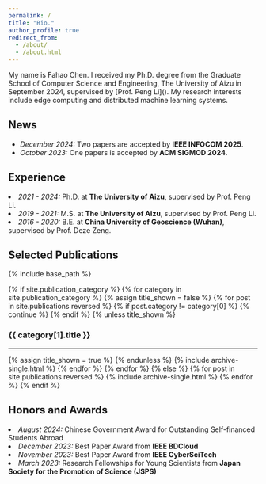 ```yaml
---
permalink: /
title: "Bio."
author_profile: true
redirect_from: 
  - /about/
  - /about.html
---
```



<section id="aboutme">
My name is Fahao Chen. I received my Ph.D. degree from the Graduate School of Computer Science and Engineering, The University of Aizu in September 2024, supervised by [Prof. Peng Li](). My research interests include edge computing and distributed machine learning systems.
</section>

<section id="news">
  <h2>News</h2>
  <ul>
    <li><em>December 2024:</em> Two papers are accepted by <strong>IEEE INFOCOM 2025</strong>.</li>
    <li><em>October 2023:</em> One papers is accepted by <strong>ACM SIGMOD 2024</strong>.</li>
  </ul>
</section>


<section id="experience">
  <h2>Experience</h2>
    <li><em>2021 - 2024:</em> Ph.D. at <strong>The University of Aizu</strong>, supervised by Prof. Peng Li.</li>
    <li><em>2019 - 2021:</em> M.S. at <strong>The University of Aizu</strong>, supervised by Prof. Peng Li.</li>
    <li><em>2016 - 2020:</em> B.E. at <strong>China University of Geoscience (Wuhan)</strong>, supervised by Prof. Deze Zeng.</li>
</section>

<section id="publications">
  <h2>Selected Publications</h2>
  {% include base_path %}

  <!-- New style rendering if publication categories are defined -->
  {% if site.publication_category %}
    {% for category in site.publication_category  %}
      {% assign title_shown = false %}
      {% for post in site.publications reversed %}
        {% if post.category != category[0] %}
          {% continue %}
        {% endif %}
        {% unless title_shown %}
          <h3>{{ category[1].title }}</h3><hr />
          {% assign title_shown = true %}
        {% endunless %}
        {% include archive-single.html %}
      {% endfor %}
    {% endfor %}
  {% else %}
    {% for post in site.publications reversed %}
      {% include archive-single.html %}
    {% endfor %}
  {% endif %}
</section>


<section id="honors">
  <h2>Honors and Awards</h2>
    <li><em>August 2024:</em> Chinese Government Award for Outstanding Self-financed Students Abroad</li>
    <li><em>December 2023:</em> Best Paper Award from <strong>IEEE BDCloud</strong></li>
    <li><em>November 2023:</em> Best Paper Award from <strong>IEEE CyberSciTech</strong></li>
    <li><em>March 2023:</em> Research Fellowships for Young Scientists from <strong>Japan Society for the Promotion of Science (JSPS)</strong></li>
</section>


<!-- Getting started
======
1. Register a GitHub account if you don't have one and confirm your e-mail (required!)
2. Fork [this template](https://github.com/academicpages/academicpages.github.io) by clicking the "Use this template" button in the top right. 
3. Go to the repository's settings (rightmost item in the tabs that start with "Code", should be below "Unwatch"). Rename the repository "[your GitHub username].github.io", which will also be your website's URL.
4. Set site-wide configuration and create content & metadata (see below -- also see [this set of diffs](http://archive.is/3TPas) showing what files were changed to set up [an example site](https://getorg-testacct.github.io) for a user with the username "getorg-testacct")
5. Upload any files (like PDFs, .zip files, etc.) to the files/ directory. They will appear at https://[your GitHub username].github.io/files/example.pdf.  
6. Check status by going to the repository settings, in the "GitHub pages" section

Site-wide configuration
------
The main configuration file for the site is in the base directory in [_config.yml](https://github.com/academicpages/academicpages.github.io/blob/master/_config.yml), which defines the content in the sidebars and other site-wide features. You will need to replace the default variables with ones about yourself and your site's github repository. The configuration file for the top menu is in [_data/navigation.yml](https://github.com/academicpages/academicpages.github.io/blob/master/_data/navigation.yml). For example, if you don't have a portfolio or blog posts, you can remove those items from that navigation.yml file to remove them from the header. 

Create content & metadata
------
For site content, there is one markdown file for each type of content, which are stored in directories like _publications, _talks, _posts, _teaching, or _pages. For example, each talk is a markdown file in the [_talks directory](https://github.com/academicpages/academicpages.github.io/tree/master/_talks). At the top of each markdown file is structured data in YAML about the talk, which the theme will parse to do lots of cool stuff. The same structured data about a talk is used to generate the list of talks on the [Talks page](https://academicpages.github.io/talks), each [individual page](https://academicpages.github.io/talks/2012-03-01-talk-1) for specific talks, the talks section for the [CV page](https://academicpages.github.io/cv), and the [map of places you've given a talk](https://academicpages.github.io/talkmap.html) (if you run this [python file](https://github.com/academicpages/academicpages.github.io/blob/master/talkmap.py) or [Jupyter notebook](https://github.com/academicpages/academicpages.github.io/blob/master/talkmap.ipynb), which creates the HTML for the map based on the contents of the _talks directory).

**Markdown generator**

The repository includes [a set of Jupyter notebooks](https://github.com/academicpages/academicpages.github.io/tree/master/markdown_generator
) that converts a CSV containing structured data about talks or presentations into individual markdown files that will be properly formatted for the Academic Pages template. The sample CSVs in that directory are the ones I used to create my own personal website at stuartgeiger.com. My usual workflow is that I keep a spreadsheet of my publications and talks, then run the code in these notebooks to generate the markdown files, then commit and push them to the GitHub repository.

How to edit your site's GitHub repository
------
Many people use a git client to create files on their local computer and then push them to GitHub's servers. If you are not familiar with git, you can directly edit these configuration and markdown files directly in the github.com interface. Navigate to a file (like [this one](https://github.com/academicpages/academicpages.github.io/blob/master/_talks/2012-03-01-talk-1.md) and click the pencil icon in the top right of the content preview (to the right of the "Raw | Blame | History" buttons). You can delete a file by clicking the trashcan icon to the right of the pencil icon. You can also create new files or upload files by navigating to a directory and clicking the "Create new file" or "Upload files" buttons. 

Example: editing a markdown file for a talk
![Editing a markdown file for a talk](/images/editing-talk.png)

For more info
------
More info about configuring Academic Pages can be found in [the guide](https://academicpages.github.io/markdown/), the [growing wiki](https://github.com/academicpages/academicpages.github.io/wiki), and you can always [ask a question on GitHub](https://github.com/academicpages/academicpages.github.io/discussions). The [guides for the Minimal Mistakes theme](https://mmistakes.github.io/minimal-mistakes/docs/configuration/) (which this theme was forked from) might also be helpful. -->

